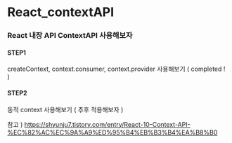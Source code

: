 # React_contextAPI  
### React 내장 API ContextAPI 사용해보자 
#### STEP1  
createContext, context.consumer, context.provider 사용해보기 ( completed ! )
#### STEP2  
동적 context 사용해보기 ( 추후 적용해보자 )  
  
참고 ) https://shyunju7.tistory.com/entry/React-10-Context-API-%EC%82%AC%EC%9A%A9%ED%95%B4%EB%B3%B4%EA%B8%B0
